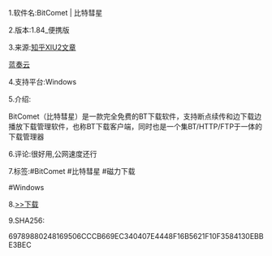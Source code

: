 1.软件名:BitComet | 比特彗星

2.版本:1.84_便携版

3.来源:[知乎XIU2文章](https://zhuanlan.zhihu.com/p/87193566)

[蓝奏云](https://pan.lanzoui.com/b073c7g4f)

4.支持平台:Windows

5.介绍:

BitComet（比特彗星）是一款完全免费的BT下载软件，支持断点续传和边下载边播放下载管理软件，也称BT下载客户端，同时也是一个集BT/HTTP/FTP于一体的下载管理器

6.评论:很好用,公网速度还行

7.标签:#BitComet #比特彗星 #磁力下载

#Windows

8.[>>下载](https://t.me/GoojoeShare/49)

9.SHA256:

69789880248169506CCCB669EC340407E4448F16B5621F10F3584130EBBE3BEC

